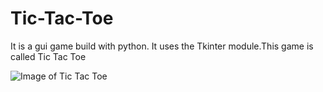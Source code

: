 # Tic-Tac-Toe
It is a gui game build with python. It uses the Tkinter module.This game is called Tic Tac Toe


![Image of Tic Tac Toe](../master/myFolder/image.PNG)
